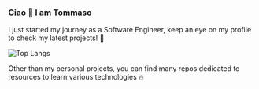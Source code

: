 ### Ciao 👋 I am Tommaso

I just started my journey as a Software Engineer, keep an eye on my profile to check my latest projects! 👀

![Top Langs](https://github-readme-stats.vercel.app/api/top-langs/?username=tommasocerruti&hide_progress=true)

Other than my personal projects, you can find many repos dedicated to resources to learn various technologies 🔥
